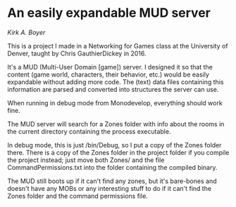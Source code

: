# An easily expandable MUD server
*Kirk A. Boyer*

This is a project I made in a Networking for Games class at the University of Denver, taught by Chris GauthierDickey in 2016.

It's a MUD (Multi-User Domain [game]) server. I designed it so that the content (game world, characters, their behavior, etc.) would be easily expandable without adding more code. The (text) data files containing this information are parsed and converted into structures the server can use.

When running in debug mode from Monodevelop, everything should work fine.

The MUD server will search for a Zones folder with info about the rooms in the current directory containing the process executable. 

In debug mode, this is just /bin/Debug, so I put a copy of the Zones folder there.
There is a copy of the Zones folder in the project folder if you compile the project instead; just move both Zones/ and the file CommandPermissions.txt into the folder containing the compiled binary.

The MUD still boots up if it can't find any zones, but it's bare-bones and doesn't have any MOBs or any interesting stuff to do if it can't find the Zones folder and the command permissions file.
